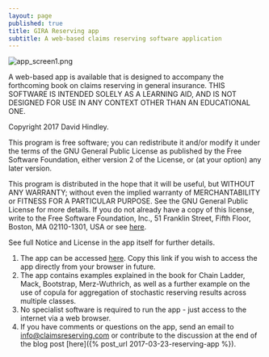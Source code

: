 ```yaml
---
layout: page
published: true
title: GIRA Reserving app
subtitle: A web-based claims reserving software application
---
```

![app_screen1.png]({{site.baseurl}}/img/app_screen1.png)

A web-based app is available that is designed to accompany the forthcoming book on claims reserving in general insurance.  THIS SOFTWARE IS INTENDED SOLELY AS A LEARNING AID, AND IS NOT DESIGNED FOR USE IN ANY CONTEXT OTHER THAN AN EDUCATIONAL ONE.

Copyright 2017  David Hindley.

This program is free software; you can redistribute it and/or modify it under the terms of the GNU General Public License as published by the Free Software Foundation, either version 2 of the License, or (at your option) any later version.

This program is distributed in the hope that it will be useful, but WITHOUT ANY WARRANTY; without even the implied warranty of MERCHANTABILITY or FITNESS FOR A PARTICULAR PURPOSE.  See the GNU General Public License for more details.  If you do not already have a copy of this license, write to the Free Software Foundation, Inc., 51 Franklin Street, Fifth Floor, Boston, MA  02110-1301, USA or see [here](http://www.gnu.org/licenses/).

See full Notice and License in the app itself for further details.

1. The app can be accessed [here](https://www.davidjhindley.com/shiny/claimsreserving).  Copy this link if you wish to access the app directly from your browser in future.  
2. The app contains examples explained in the book for Chain Ladder, Mack, Bootstrap, Merz-Wuthrich, as well as a further example on the use of copula for aggregation of stochastic reserving results across multiple classes. 
3. No specialist software is required to run the app - just access to the internet via a web browser.
4. If you have comments or questions on the app, send an email to info@claimsreserving.com or contribute to the discussion at the end of the blog post [here]({% post_url 2017-03-23-reserving-app %}).
